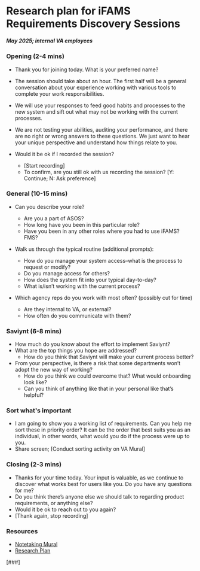 # Research plan for iFAMS Requirements Discovery Sessions 
##### May 2025; internal VA employees

### Opening (2-4 mins)
- Thank you for joining today. What is your preferred name? 

- The session should take about an hour. The first half will be a general conversation about your experience working with various tools to complete your work responsibilities. 

- We will use your responses to feed good habits and processes to the new system and sift out what may not be working with the current processes. 
- We are not testing your abilities, auditing your performance, and there are no right or wrong answers to these questions. We just want to hear your unique perspective and understand how things relate to you. 
- Would it be ok if I recorded the session? 
  - [Start recording] 
  - To confirm, are you still ok with us recording the session? [Y: Continue; N: Ask preference]
 
### General (10-15 mins)
- Can you describe your role?
    - Are you a part of ASOS?
    - How long have you been in this particular role? 
    - Have you been in any other roles where you had to use iFAMS? FMS?  

- Walk us through the typical routine (additional prompts): 
    - How do you manage your system access–what is the process to request or modify?  
    - Do you manage access for others? 
    - How does the system fit into your typical day-to-day? 
    - What is/isn’t working with the current process? 

- Which agency reps do you work with most often? (possibly cut for time) 
    - Are they internal to VA, or external? 
    - How often do you communicate with them?
 
### Saviynt (6-8 mins)
- How much do you know about the effort to implement Saviynt? 
- What are the top things you hope are addressed? 
    - How do you think that Saviynt will make your current process better?
- From your perspective, is there a risk that some departments won’t adopt the new way of working? 
    - How do you think we could overcome that? What would onboarding look like?
    - Can you think of anything like that in your personal like that’s helpful?
 
### Sort what's important
- I am going to show you a working list of requirements. Can you help me sort these in priority order? It can be the order that best suits you as an individual, in other words, what would you do if the process were up to you.
- Share screen; [Conduct sorting activity on VA Mural]

### Closing (2-3 mins)
- Thanks for your time today. Your input is valuable, as we continue to discover what works best for users like you. Do you have any questions for me? 
- Do you think there’s anyone else we should talk to regarding product requirements, or anything else? 
- Would it be ok to reach out to you again? 
- [Thank again, stop recording]

### Resources
- [Notetaking Mural](https://app.mural.co/t/departmentofveteransaffairs9999/m/departmentofveteransaffairs9999/1747758330802/7fc824be01468a7d6e61e8ae81df92512133cd7e?sender=ua0d825b32c8711c13b130611)
- [Research Plan](https://github.com/department-of-veterans-affairs/va.gov-team/blob/master/products/single-sign-on/research/IGA/iFAMS-discovery-research-plan.md)

[###]

  
